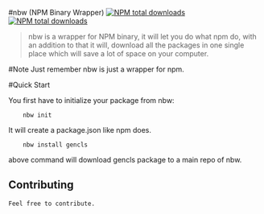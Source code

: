 #nbw (NPM Binary Wrapper) [![NPM total downloads](https://img.shields.io/npm/dm/nbw.svg?style=flat)](https://npmjs.org/package/nbw) [![NPM total downloads](https://img.shields.io/npm/dt/nbw.svg?style=flat)](https://npmjs.org/package/nbw)

>nbw is a wrapper for NPM binary, it will let you do what npm do, with 
	an addition to that it will, download all the packages in one single
	place which will save a lot of space on your computer.

#Note 
	Just remember nbw is just a wrapper for npm.
	
#Quick Start

You first have to initialize your package from nbw:

```
	nbw init
```
It will create a package.json like npm does.

```
	nbw install gencls
```

above command will download gencls package to a main repo of nbw.

## Contributing
	Feel free to contribute.

